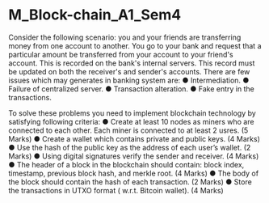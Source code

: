 # M_Block-chain_A1_Sem4
Consider the following scenario: you and your friends are transferring money from one account to another. You go to your bank and request that a particular amount be transferred from your account to your friend's account. This is recorded on the bank's internal servers. This record must be updated on both the receiver's and sender's accounts.
There are few issues which may generates in banking system are: 
● Intermediation. 
● Failure of centralized server. 
● Transaction alteration. 
● Fake entry in the transactions. 

To solve these problems you need to implement blockchain technology by satisfying following criteria: 
● Create at least 10 nodes as miners who are connected to each other. Each miner is connected to at least 2 usres. (5 Marks) 
● Create a wallet which contains private and public keys. (4 Marks) 
● Use the hash of the public key as the address of each user’s wallet. (2 Marks) 
● Using digital signatures verify the sender and receiver. (4 Marks) 
● The header of a block in the blockchain should contain: block index, timestamp, previous block hash, and merkle root. (4 Marks) 
● The body of the block should contain the hash of each transaction. (2 Marks) 
● Store the transactions in UTXO format ( w.r.t. Bitcoin wallet). (4 Marks)

